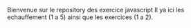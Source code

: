 Bienvenue sur le repository des exercice javascript
Il ya ici les echauffement (1 a 5)  ainsi que les exercices (1 a 2).

